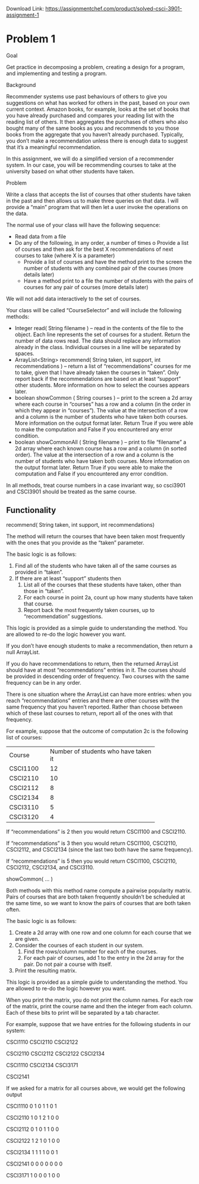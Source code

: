 Download Link: https://assignmentchef.com/product/solved-csci-3901-assignment-1
<br>
<h1>Problem 1</h1>




Goal

Get practice in decomposing a problem, creating a design for a program, and implementing and testing a program.




Background

Recommender systems use past behaviours of others to give you suggestions on what has worked for others in the past, based on your own current context.  Amazon books, for example, looks at the set of books that you have already purchased and compares your reading list with the reading list of others.  It then aggregates the purchases of others who also bought many of the same books as you and recommends to you those books from the aggregate that you haven’t already purchased.  Typically, you don’t make a recommendation unless there is enough data to suggest that it’s a meaningful recommendation.




In this assignment, we will do a simplified version of a recommender system.  In our case, you will be recommending courses to take at the university based on what other students have taken.




Problem

Write a class that accepts the list of courses that other students have taken in the past and then allows us to make three queries on that data.  I will provide a “main” program that will then let a user invoke the operations on the data.




The normal use of your class will have the following sequence:

<ul>

 <li>Read data from a file</li>

 <li>Do any of the following, in any order, a number of times o Provide a list of courses and then ask for the best X recommendations of next courses to take (where X is a parameter)

  <ul>

   <li>Provide a list of courses and have the method print to the screen the number of students with any combined pair of the courses (more details later)</li>

   <li>Have a method print to a file the number of students with the pairs of courses for any pair of courses (more details later)</li>

  </ul></li>

</ul>




We will not add data interactively to the set of courses.




Your class will be called “CourseSelector” and will include the following methods:

<ul>

 <li>Integer read( String filename ) – read in the contents of the file to the object. Each line represents the set of courses for a student.  Return the number of data rows read.  The data should replace any information already in the class.  Individual courses in a line will be separated by spaces.</li>

 <li>ArrayList&lt;String&gt; recommend( String taken, int support, int recommendations ) – return a list of “recommendations” courses for me to take, given that I have already taken the courses in “taken”. Only report back if the recommendations are based on at least “support” other students.  More information on how to select the courses appears later.</li>

 <li>boolean showCommon ( String courses ) – print to the screen a 2d array where each course in “courses” has a row and a column (in the order in which they appear in “courses”). The value at the intersection of a row and a column is the number of students who have taken both courses.  More information on the output format later.  Return True if you were able to make the computation and False if you encountered any error condition.</li>

 <li>boolean showCommonAll ( String filename ) – print to file “filename” a 2d array where each known course has a row and a column (in sorted order). The value at the intersection of a row and a column is the number of students who have taken both courses.  More information on the output format later.  Return True if you were able to make the computation and False if you encountered any error condition.</li>

</ul>




In all methods, treat course numbers in a case invariant way, so csci3901 and CSCI3901 should be treated as the same course.




<h2>Functionality</h2>

recommend( String taken, int support, int recommendations)

The method will return the courses that have been taken most frequently with the ones that you provide as the “taken” parameter.




The basic logic is as follows:

<ol>

 <li>Find all of the students who have taken all of the same courses as provided in “taken”.</li>

 <li>If there are at least “support” students then

  <ol>

   <li>List all of the courses that these students have taken, other than those in “taken”.</li>

   <li>For each course in point 2a, count up how many students have taken that course.</li>

   <li>Report back the most frequently taken courses, up to “recommendation” suggestions.</li>

  </ol></li>

</ol>

This logic is provided as a simple guide to understanding the method.  You are allowed to re-do the logic however you want.




If you don’t have enough students to make a recommendation, then return a null ArrayList.




If you do have recommendations to return, then the returned ArrayList should have at most “recommendations” entries in it.  The courses should be provided in descending order of frequency.  Two courses with the same frequency can be in any order.




There is one situation where the ArrayList can have more entries: when you reach “recommendations” entries and there are other courses with the same frequency that you haven’t reported.  Rather than choose between which of these last courses to return, report all of the ones with that frequency.




For example, suppose that the outcome of computation 2c is the following list of courses:

<table width="368">

 <tbody>

  <tr>

   <td width="94">Course</td>

   <td width="274">Number of students who have taken it</td>

  </tr>

  <tr>

   <td width="94">CSCI1100</td>

   <td width="274">12</td>

  </tr>

  <tr>

   <td width="94">CSCI2110</td>

   <td width="274">10</td>

  </tr>

  <tr>

   <td width="94">CSCI2112</td>

   <td width="274">8</td>

  </tr>

  <tr>

   <td width="94">CSCI2134</td>

   <td width="274">8</td>

  </tr>

  <tr>

   <td width="94">CSCI3110</td>

   <td width="274">5</td>

  </tr>

  <tr>

   <td width="94">CSCI3120</td>

   <td width="274">4</td>

  </tr>

 </tbody>

</table>




If “recommendations” is 2 then you would return CSCI1100 and CSCI2110.

If “recommendations” is 3 then you would return CSCI1100, CSCI2110, CSCI2112, and CSCI2134 (since the last two both have the same frequency).

If “recommendations” is 5 then you would return CSCI1100, CSCI2110, CSCI2112, CSCI2134, and CSCI3110.




showCommon( … )

Both methods with this method name compute a pairwise popularity matrix.  Pairs of courses that are both taken frequently shouldn’t be scheduled at the same time, so we want to know the pairs of courses that are both taken often.




The basic logic is as follows:

<ol>

 <li>Create a 2d array with one row and one column for each course that we are given.</li>

 <li>Consider the courses of each student in our system.

  <ol>

   <li>Find the rows/column number for each of the courses.</li>

   <li>For each pair of courses, add 1 to the entry in the 2d array for the pair. Do not pair a course with itself.</li>

  </ol></li>

 <li>Print the resulting matrix.</li>

</ol>

This logic is provided as a simple guide to understanding the method.  You are allowed to re-do the logic however you want.




When you print the matrix, you do not print the column names.  For each row of the matrix, print the course name and then the integer from each column.  Each of these bits to print will be separated by a tab character.




For example, suppose that we have entries for the following students in our system:

CSCI1110 CSCI2110 CSCI2122

CSCI2110 CSCI2112 CSCI2122 CSCI2134

CSCI1110 CSCI2134 CSCI3171

CSCI2141




If we asked for a matrix for all courses above, we would get the following output




CSCI1110         0          1          0          1          1          0          1

CSCI2110         1          0          1          2          1          0          0

CSCI2112         0          1          0          1          1          0          0

CSCI2122         1          2          1          0          1          0          0

CSCI2134         1          1          1          1          0          0          1

CSCI2141         0          0          0          0          0          0          0

CSCI3171         1          0          0          0          1          0          0





